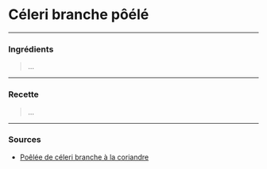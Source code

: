# Céleri branche pôélé

---

### Ingrédients

> ...

---

### Recette

> ...

---

### Sources

* [Poêlée de céleri branche à la coriandre](https://www.marieclaire.fr/cuisine/poelee-de-celeri-branche-a-la-coriandre,1201558.asp)
